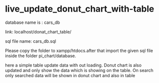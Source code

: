 # live_update_donut_chart_with-table

database name is : cars_db

link: localhost/donat_chart_table/

sql file name: cars_db.sql


Please copy the folder to xampp/htdocs.after that import the given sql file inside the folder pi_chart/database.


here a simple table update data with out loading. Donut chart is also updated and only show the data which is showing on the table. On search only searched data will be shown in donut chart and also in table 
